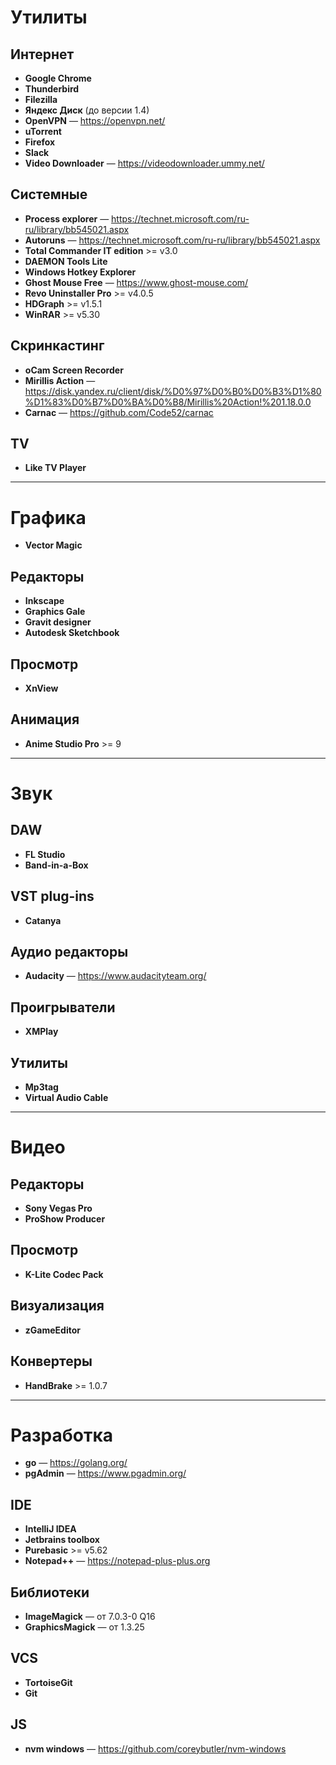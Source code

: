 # Утилиты
## Интернет
* **Google Chrome**
* **Thunderbird**
* **Filezilla**
* **Яндекс Диск** (до версии 1.4)
* **OpenVPN** — <https://openvpn.net/>
* **uTorrent** 
* **Firefox**
* **Slack**
* **Video Downloader** — <https://videodownloader.ummy.net/>
## Системные
* **Process explorer** — <https://technet.microsoft.com/ru-ru/library/bb545021.aspx>
* **Autoruns** — <https://technet.microsoft.com/ru-ru/library/bb545021.aspx>
* **Total Commander IT edition** >= v3.0
* **DAEMON Tools Lite**
* **Windows Hotkey Explorer**
* **Ghost Mouse Free** — <https://www.ghost-mouse.com/>
* **Revo Uninstaller Pro** >= v4.0.5
* **HDGraph** >= v1.5.1
* **WinRAR** >= v5.30
## Скринкастинг
* **oCam Screen Recorder**
* **Mirillis Action** — <https://disk.yandex.ru/client/disk/%D0%97%D0%B0%D0%B3%D1%80%D1%83%D0%B7%D0%BA%D0%B8/Mirillis%20Action!%201.18.0.0>
* **Carnac** — <https://github.com/Code52/carnac>

## TV
* **Like TV Player**

-----
# Графика
* **Vector Magic**
## Редакторы 
* **Inkscape**
* **Graphics Gale**
* **Gravit designer**
* **Autodesk Sketchbook**

## Просмотр
* **XnView**

## Анимация
* **Anime Studio Pro** >= 9

-----
# Звук
## DAW
* **FL Studio**
* **Band-in-a-Box**
## VST plug-ins
* **Catanya**
## Аудио редакторы
* **Audacity** — <https://www.audacityteam.org/>
## Проигрыватели
* **XMPlay**
## Утилиты
* **Mp3tag**
* **Virtual Audio Cable**

-----
# Видео
## Редакторы
* **Sony Vegas Pro**
* **ProShow Producer**
## Просмотр
* **K-Lite Codec Pack**
## Визуализация
* **zGameEditor**
## Конвертеры
* **HandBrake** >= 1.0.7

-----

# Разработка
* **go** — <https://golang.org/>
* **pgAdmin** — <https://www.pgadmin.org/>
## IDE
* **IntelliJ IDEA**
* **Jetbrains toolbox**
* **Purebasic** >=  v5.62
* **Notepad++** — <https://notepad-plus-plus.org>
## Библиотеки
* **ImageMagick** — от 7.0.3-0 Q16
* **GraphicsMagick** — от 1.3.25
## VCS
* **TortoiseGit**
* **Git**
## JS
* **nvm windows** — <https://github.com/coreybutler/nvm-windows>

